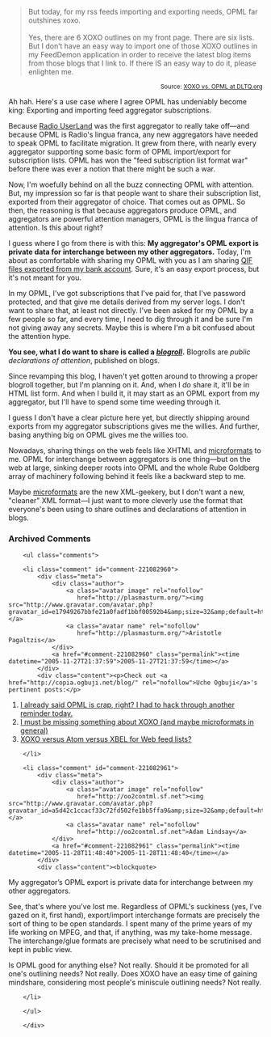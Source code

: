 <blockquote cite="http://www.dltq.org/?p=763">But today, for my rss feeds importing and exporting needs, OPML far outshines xoxo.<br /><br />Yes, there are 6 XOXO outlines on my front page. There are six lists. But I don’t have an easy way to import one of those XOXO outlines in my FeedDemon application in order to receive the latest blog items from those blogs that I link to. If there IS an easy way to do it, please enlighten me.</blockquote>
<small style="text-align:right; display:block">Source: <a href="http://www.dltq.org/?p=763#comment-1131">XOXO vs. OPML at DLTQ.org</a></small>

Ah hah.  Here's a use case where I agree OPML has undeniably become king: Exporting and importing feed aggregator subscriptions.

Because [Radio UserLand][radio] was the first aggregator to really take off—and because OPML is Radio's lingua franca, any new aggregators have needed to speak OPML to facilitate migration.  It grew from there, with nearly every aggregator supporting some basic form of OPML import/export for subscription lists.  OPML has won the "feed subscription list format war" before there was ever a notion that there might be such a war.

Now, I'm woefully behind on all the buzz connecting OPML with attention.  But, my impression so far is that people want to share their subscription list, exported from their aggregator of choice.  That comes out as OPML.  So then, the reasoning is that because aggregators produce OPML, and aggregators are powerful attention managers, OPML is the lingua franca of attention.  Is this about right?

I guess where I go from there is with this:  **My aggregator's OPML export is private data for interchange between my other aggregators.**  Today, I'm about as comfortable with sharing my OPML with you as I am sharing [QIF files exported from my bank account][qif].  Sure, it's an easy export process, but it's not meant for you.

In my OPML, I've got subscriptions that I've paid for, that I've password protected, and that give me details derived from my server logs.  I don't want to share that, at least not directly.  I've been asked for my OPML by a few people so far, and every time, I need to dig through it and be sure I'm not giving away any secrets.  Maybe this is where I'm a bit confused about the attention hype.

**You see, what I do want to share is called a *[blogroll][radioblogroll]*.**  Blogrolls are *public declarations of attention*, published on blogs.  

Since revamping this blog, I haven't yet gotten around to throwing a proper blogroll together, but I'm planning on it.  And, when I *do* share it, it'll be in HTML list form.  And when I build it, it may start as an OPML export from my aggregator, but I'll have to spend some time weeding through it.

I guess I don't have a clear picture here yet, but directly shipping around exports from my aggregator subscriptions gives me the willies.  And further, basing anything big on OPML gives me the willies too.  

Nowadays, sharing things on the web feels like XHTML and [microformats][] to me.  OPML for interchange between aggregators is one thing—but on the web at large, sinking deeper roots into OPML and the whole Rube Goldberg array of machinery following behind it feels like a backward step to me.  

Maybe [microformats][] are the new XML-geekery, but I don't want a new, "cleaner" XML format—I just want to more cleverly use the format that everyone's been using to share outlines and declarations of attention in blogs.

[qif]: http://web.intuit.com/support/quicken/2002/win/1177.html
[radio]: http://radio.userland.com/
[radioblogroll]: http://radio.outliners.com/blogRollOutliner
[microformats]: http://www.microformats.org/

<div id="comments" class="comments archived-comments">
            <h3>Archived Comments</h3>
            
        <ul class="comments">
            
        <li class="comment" id="comment-221082960">
            <div class="meta">
                <div class="author">
                    <a class="avatar image" rel="nofollow" 
                       href="http://plasmasturm.org/"><img src="http://www.gravatar.com/avatar.php?gravatar_id=e17949267bbfe21a0fadf1bbf00592b4&amp;size=32&amp;default=http://mediacdn.disqus.com/1320279820/images/noavatar32.png"/></a>
                    <a class="avatar name" rel="nofollow" 
                       href="http://plasmasturm.org/">Aristotle Pagaltzis</a>
                </div>
                <a href="#comment-221082960" class="permalink"><time datetime="2005-11-27T21:37:59">2005-11-27T21:37:59</time></a>
            </div>
            <div class="content"><p>Check out <a href="http://copia.ogbuji.net/blog/" rel="nofollow">Uche Ogbuji</a>'s pertinent posts:</p>

<ol>
<li><a href="http://copia.ogbuji.net/blog/2005-11-14/I_already_" rel="nofollow">I already said OPML is crap, right? I had to hack through another reminder today.</a></li>
<li><a href="http://copia.ogbuji.net/blog/2005-11-15/I_must_be_" rel="nofollow">I must be missing something about XOXO (and maybe microformats in general)</a></li>
<li><a href="http://copia.ogbuji.net/blog/2005-11-16/Does_it_co" rel="nofollow">XOXO versus Atom versus XBEL for Web feed lists?</a></li>
</ol></div>
            
        </li>
    
        <li class="comment" id="comment-221082961">
            <div class="meta">
                <div class="author">
                    <a class="avatar image" rel="nofollow" 
                       href="http://oo2contml.sf.net"><img src="http://www.gravatar.com/avatar.php?gravatar_id=a5d42c1ccacf33c72fd502fe1bb5ffa9&amp;size=32&amp;default=http://mediacdn.disqus.com/1320279820/images/noavatar32.png"/></a>
                    <a class="avatar name" rel="nofollow" 
                       href="http://oo2contml.sf.net">Adam Lindsay</a>
                </div>
                <a href="#comment-221082961" class="permalink"><time datetime="2005-11-28T11:48:40">2005-11-28T11:48:40</time></a>
            </div>
            <div class="content"><blockquote>
  <p>My aggregator’s OPML export is private data for interchange between my other aggregators.</p>
</blockquote>

<p>See, that's where you've lost me. Regardless of OPML's suckiness (yes, I've gazed on it, first hand), export/import interchange formats are precisely the sort of thing to be open standards. I spent many of the prime years of my life working on MPEG, and that, if anything, was my take-home message. The interchange/glue formats are precisely what need to be scrutinised and kept in public view.</p>

<p>Is OPML good for anything else? Not really. Should it be promoted for all one's outlining needs? Not really. Does XOXO have an easy time of gaining mindshare, considering most people's miniscule outlining needs? Not really.</p></div>
            
        </li>
    
        </ul>
    
        </div>
    